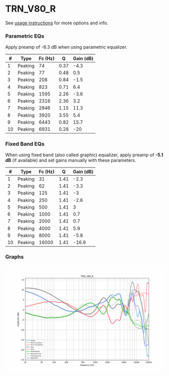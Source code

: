 # TRN_V80_R
See [usage instructions](https://github.com/jaakkopasanen/AutoEq#usage) for more options and info.

### Parametric EQs
Apply preamp of -6.3 dB when using parametric equalizer.

|   # | Type    |   Fc (Hz) |    Q |   Gain (dB) |
|-----|---------|-----------|------|-------------|
|   1 | Peaking |        74 | 0.37 |        -4.3 |
|   2 | Peaking |        77 | 0.48 |         0.5 |
|   3 | Peaking |       208 | 0.84 |        -1.5 |
|   4 | Peaking |       823 | 0.71 |         6.4 |
|   5 | Peaking |      1595 | 2.26 |        -3.6 |
|   6 | Peaking |      2316 | 2.36 |         3.2 |
|   7 | Peaking |      2846 | 1.15 |        11.3 |
|   8 | Peaking |      3920 | 3.55 |         5.4 |
|   9 | Peaking |      6443 | 0.82 |        15.7 |
|  10 | Peaking |      6931 | 0.28 |       -20   |

### Fixed Band EQs
When using fixed band (also called graphic) equalizer, apply preamp of **-5.1 dB** (if available) and set gains manually with these parameters.

|   # | Type    |   Fc (Hz) |    Q |   Gain (dB) |
|-----|---------|-----------|------|-------------|
|   1 | Peaking |        31 | 1.41 |        -2.3 |
|   2 | Peaking |        62 | 1.41 |        -3.3 |
|   3 | Peaking |       125 | 1.41 |        -3   |
|   4 | Peaking |       250 | 1.41 |        -2.6 |
|   5 | Peaking |       500 | 1.41 |         3   |
|   6 | Peaking |      1000 | 1.41 |         0.7 |
|   7 | Peaking |      2000 | 1.41 |         0.7 |
|   8 | Peaking |      4000 | 1.41 |         5.9 |
|   9 | Peaking |      8000 | 1.41 |        -5.8 |
|  10 | Peaking |     16000 | 1.41 |       -16.9 |

### Graphs
![](./TRN_V80_R.png)

